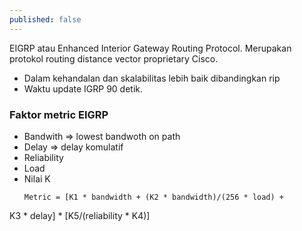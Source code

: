 ```yaml
---
published: false
---
```

EIGRP atau Enhanced Interior Gateway Routing Protocol. Merupakan protokol routing distance vector proprietary Cisco.

- Dalam kehandalan dan skalabilitas lebih baik dibandingkan rip
- Waktu update IGRP 90 detik.

### Faktor metric EIGRP
- Bandwith => lowest bandwoth on path
- Delay => delay komulatif
- Reliability
- Load
- Nilai K
  ```
  Metric = [K1 * bandwidth + (K2 * bandwidth)/(256 * load) + 
K3 * delay] * [K5/(reliability * K4)]
  ```
